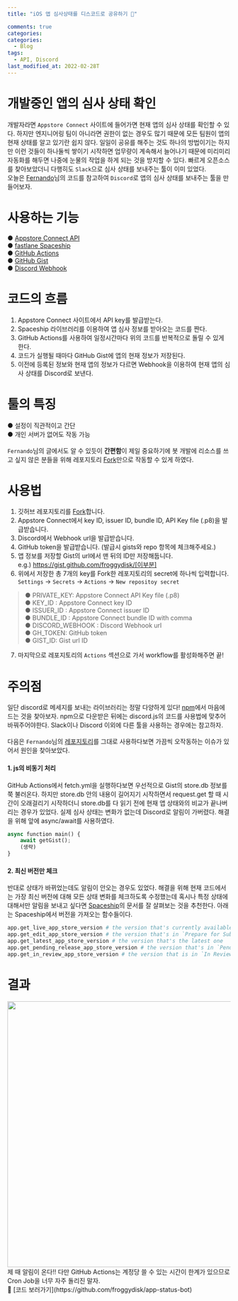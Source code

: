 ```yaml
---
title: "iOS 앱 심사상태를 디스코드로 공유하기 🍎"

comments: true
categories:
categories:
  - Blog
tags:
  - API, Discord
last_modified_at: 2022-02-28T
---
```


# 개발중인 앱의 심사 상태 확인
개발자라면 `Appstore Connect` 사이트에 들어가면 현재 앱의 심사 상태를 확인할 수 있다. 하지만 엔지니어링 팀이 아니라면 권한이 없는 경우도 많기 때문에 모든 팀원이 앱의 현재 상태를 알고 있기란 쉽지 않다. 일일이 공유를 해주는 것도 하나의 방법이기는 하지만 이런 것들이 하나둘씩 쌓이기 시작하면 업무량이 계속해서 늘어나기 때문에 미리미리 자동화를 해두면 나중에 눈물의 작업을 하게 되는 것을 방지할 수 있다. 빠르게 오픈소스를 찾아보았더니 다행히도 `Slack`으로 심사 상태를 보내주는 툴이 이미 있었다.   
오늘은 [Fernando](https://fernando.kr/ios/2020-11-08-ios-appstore-status-bot/)님의 코드를 참고하여 `Discord`로 앱의 심사 상태를 보내주는 툴을 만들어보자. 

# 사용하는 기능
● [Appstore Connect API](https://developer.apple.com/documentation/appstoreconnectapi)  
● [fastlane Spaceship](https://github.com/fastlane/fastlane/tree/master/spaceship)  
● [GitHub Actions](https://docs.github.com/en/actions)  
● [GitHub Gist](https://gist.github.com)  
● [Discord Webhook](https://support.discord.com/hc/en-us/articles/228383668-Intro-to-Webhooks)

# 코드의 흐름
1. Appstore Connect 사이트에서 API key를 발급받는다. 
2. Spaceship 라이브러리를 이용하여 앱 심사 정보를 받아오는 코드를 짠다. 
3. GitHub Actions를 사용하여 일정시간마다 위의 코드를 반복적으로 돌릴 수 있게 한다.
4. 코드가 실행될 때마다 GitHub Gist에 앱의 현재 정보가 저장된다. 
5. 이전에 등록된 정보와 현재 앱의 정보가 다르면 Webhook을 이용하여 현재 앱의 심사 상태를 Discord로 보낸다.  

# 툴의 특징
● 설정이 직관적이고 간단  
● 개인 서버가 없어도 작동 가능  
<br>
`Fernando`님의 글에서도 알 수 있듯이 **간편함**이 제일 중요하기에 봇 개발에 리소스를 쓰고 싶지 않은 분들을 위해 레포지토리 [Fork](https://github.com/froggydisk/app-status-bot)만으로 작동할 수 있게 하였다. 

# 사용법
1. 깃허브 레포지토리를 [Fork](https://github.com/froggydisk/app-status-bot)합니다. 
2. Appstore Connect에서 key ID, issuer ID, bundle ID, API Key file (.p8)을 발급받습니다. 
3. Discord에서 Webhook url을 발급받습니다.
4. GitHub token을 발급받습니다. (발급시 gists와 repo 항목에 체크해주세요.)
5. 앱 정보를 저장할 Gist의 url에서 맨 뒤의 ID만 저장해둡니다.  
e.g.) https://gist.github.com/froggydisk/[이부분]
6. 위에서 저장한 총 7개의 key를 Fork한 레포지토리의 secret에 하나씩 입력합니다.  
`Settings` → `Secrets` → `Actions` → `New repositoy secret`  
>● PRIVATE_KEY: Appstore Connect API Key file (.p8)  
● KEY_ID : Appstore Connect key ID  
● ISSUER_ID : Appstore Connect issuer ID   
● BUNDLE_ID : Appstore Connect bundle ID with comma  
● DISCORD_WEBHOOK : Discord Webhook url  
● GH_TOKEN: GitHub token  
● GIST_ID: Gist url ID
>
7. 마지막으로 레포지토리의 `Actions` 섹션으로 가서 workflow를 활성화해주면 끝!

# 주의점
일단 discord로 메세지를 보내는 라이브러리는 정말 다양하게 있다! [npm](https://www.npmjs.com)에서 마음에 드는 것을 찾아보자. npm으로 다운받은 뒤에는 discord.js의 코드를 사용법에 맞추어 바꿔주어야한다. Slack이나 Discord 이외에 다른 툴을 사용하는 경우에는 참고하자.  
<br>
다음은 `Fernando`님의 [레포지토리](https://github.com/techinpark/appstore-status-bot)를 그대로 사용하다보면 가끔씩 오작동하는 이슈가 있어서 원인을 찾아보았다. 
#### 1. js의 비동기 처리
GitHub Actions에서 fetch.yml을 실행하다보면 우선적으로 Gist의 store.db 정보를 쭉 불러온다. 하지만 store.db 안의 내용이 길어지기 시작하면서 request.get 할 때 시간이 오래걸리기 시작하더니 store.db를 다 읽기 전에 현재 앱 상태와의 비교가 끝나버리는 경우가 있었다. 실제 심사 상태는 변화가 없는데 Discord로 알림이 가버렸다. 해결을 위해 앞에 async/await를 사용하였다. 
```python
async function main() {
    await getGist();
    (생략)
}
```
#### 2. 최신 버전만 체크
반대로 상태가 바뀌었는데도 알림이 안오는 경우도 있었다. 해결을 위해 현재 코드에서는 가장 최신 버전에 대해 모든 상태 변화를 체크하도록 수정했는데 혹시나 특정 상태에 대해서만 알림을 보내고 싶다면 [Spaceship](https://github.com/fastlane/fastlane/blob/master/spaceship/docs/AppStoreConnect.md)의 문서를 잘 살펴보는 것을 추천한다. 아래는 Spaceship에서 버전을 가져오는 함수들이다. 
```python
app.get_live_app_store_version # the version that's currently available in the App Store
app.get_edit_app_store_version # the version that's in `Prepare for Submission`, `Metadata Rejected`, `Rejected`, `Developer Rejcted`, `Waiting for Review`, `Invalid Binary` mode
app.get_latest_app_store_version # the version that's the latest one
app.get_pending_release_app_store_version # the version that's in `Pending Developer Release` or `Pending Apple Release` mode
app.get_in_review_app_store_version # the version that is in `In Review` mode
```

# 결과
<img src="https://github.com/froggydisk/froggydisk.github.io/blob/master/assets/img/discord-noti.png?raw=true" width="600">  
제 때 알림이 온다!! 다만 GitHub Actions는 계정당 쓸 수 있는 시간이 한계가 있으므로 Cron Job을 너무 자주 돌리진 말자.  
<br>
📍 [코드 보러가기](https://github.com/froggydisk/app-status-bot)

